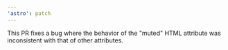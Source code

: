 ```yaml
---
'astro': patch
---
```


This PR fixes a bug where the behavior of the "muted" HTML attribute was inconsistent with that of other attributes.
